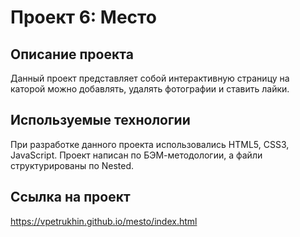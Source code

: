 # Проект 6: Место

## Описание проекта

Данный проект представляет собой интерактивную страницу на каторой можно добавлять, удалять фотографии и ставить лайки.

## Используемые технологии

При разработке данного проекта использовались HTML5, CSS3, JavaScript. Проект написан по БЭМ-методологии, а файли структурированы по Nested.

## Ссылка на проект

https://vpetrukhin.github.io/mesto/index.html
